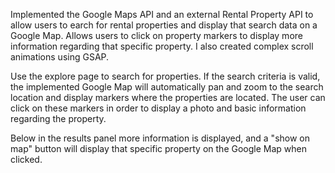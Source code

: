 Implemented the Google Maps API and an external Rental Property API to allow users to earch for rental properties and display that search data on a Google Map. Allows users to click on property markers to display more information regarding that specific property. I also created complex scroll animations using GSAP.

Use the explore page to search for properties. If the search criteria is valid, the implemented Google Map will automatically pan and zoom to the search location and display markers where the properties are located. The user can click on these markers in order to display a photo and basic information regarding the property.

Below in the results panel more information is displayed, and a "show on map" button will display that specific property on the Google Map when clicked.
